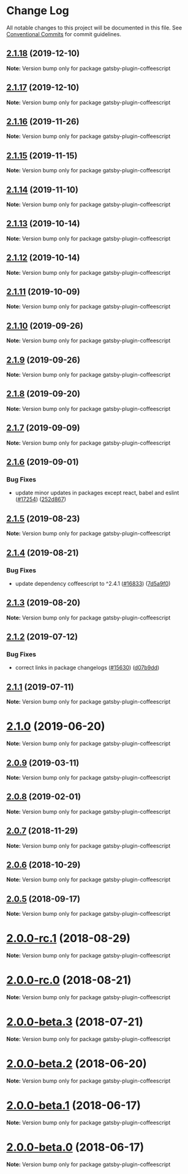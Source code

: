 # Change Log

All notable changes to this project will be documented in this file.
See [Conventional Commits](https://conventionalcommits.org) for commit guidelines.

## [2.1.18](https://github.com/gatsbyjs/gatsby/compare/gatsby-plugin-coffeescript@2.1.16...gatsby-plugin-coffeescript@2.1.18) (2019-12-10)

**Note:** Version bump only for package gatsby-plugin-coffeescript

## [2.1.17](https://github.com/gatsbyjs/gatsby/compare/gatsby-plugin-coffeescript@2.1.16...gatsby-plugin-coffeescript@2.1.17) (2019-12-10)

**Note:** Version bump only for package gatsby-plugin-coffeescript

## [2.1.16](https://github.com/gatsbyjs/gatsby/compare/gatsby-plugin-coffeescript@2.1.15...gatsby-plugin-coffeescript@2.1.16) (2019-11-26)

**Note:** Version bump only for package gatsby-plugin-coffeescript

## [2.1.15](https://github.com/gatsbyjs/gatsby/compare/gatsby-plugin-coffeescript@2.1.14...gatsby-plugin-coffeescript@2.1.15) (2019-11-15)

**Note:** Version bump only for package gatsby-plugin-coffeescript

## [2.1.14](https://github.com/gatsbyjs/gatsby/compare/gatsby-plugin-coffeescript@2.1.13...gatsby-plugin-coffeescript@2.1.14) (2019-11-10)

**Note:** Version bump only for package gatsby-plugin-coffeescript

## [2.1.13](https://github.com/gatsbyjs/gatsby/compare/gatsby-plugin-coffeescript@2.1.12...gatsby-plugin-coffeescript@2.1.13) (2019-10-14)

**Note:** Version bump only for package gatsby-plugin-coffeescript

## [2.1.12](https://github.com/gatsbyjs/gatsby/compare/gatsby-plugin-coffeescript@2.1.11...gatsby-plugin-coffeescript@2.1.12) (2019-10-14)

**Note:** Version bump only for package gatsby-plugin-coffeescript

## [2.1.11](https://github.com/gatsbyjs/gatsby/compare/gatsby-plugin-coffeescript@2.1.10...gatsby-plugin-coffeescript@2.1.11) (2019-10-09)

**Note:** Version bump only for package gatsby-plugin-coffeescript

## [2.1.10](https://github.com/gatsbyjs/gatsby/compare/gatsby-plugin-coffeescript@2.1.8...gatsby-plugin-coffeescript@2.1.10) (2019-09-26)

**Note:** Version bump only for package gatsby-plugin-coffeescript

## [2.1.9](https://github.com/gatsbyjs/gatsby/compare/gatsby-plugin-coffeescript@2.1.8...gatsby-plugin-coffeescript@2.1.9) (2019-09-26)

**Note:** Version bump only for package gatsby-plugin-coffeescript

## [2.1.8](https://github.com/gatsbyjs/gatsby/compare/gatsby-plugin-coffeescript@2.1.7...gatsby-plugin-coffeescript@2.1.8) (2019-09-20)

**Note:** Version bump only for package gatsby-plugin-coffeescript

## [2.1.7](https://github.com/gatsbyjs/gatsby/compare/gatsby-plugin-coffeescript@2.1.6...gatsby-plugin-coffeescript@2.1.7) (2019-09-09)

**Note:** Version bump only for package gatsby-plugin-coffeescript

## [2.1.6](https://github.com/gatsbyjs/gatsby/compare/gatsby-plugin-coffeescript@2.1.5...gatsby-plugin-coffeescript@2.1.6) (2019-09-01)

### Bug Fixes

- update minor updates in packages except react, babel and eslint ([#17254](https://github.com/gatsbyjs/gatsby/issues/17254)) ([252d867](https://github.com/gatsbyjs/gatsby/commit/252d867))

## [2.1.5](https://github.com/gatsbyjs/gatsby/compare/gatsby-plugin-coffeescript@2.1.4...gatsby-plugin-coffeescript@2.1.5) (2019-08-23)

**Note:** Version bump only for package gatsby-plugin-coffeescript

## [2.1.4](https://github.com/gatsbyjs/gatsby/compare/gatsby-plugin-coffeescript@2.1.3...gatsby-plugin-coffeescript@2.1.4) (2019-08-21)

### Bug Fixes

- update dependency coffeescript to ^2.4.1 ([#16833](https://github.com/gatsbyjs/gatsby/issues/16833)) ([7d5a9f0](https://github.com/gatsbyjs/gatsby/commit/7d5a9f0))

## [2.1.3](https://github.com/gatsbyjs/gatsby/compare/gatsby-plugin-coffeescript@2.1.2...gatsby-plugin-coffeescript@2.1.3) (2019-08-20)

**Note:** Version bump only for package gatsby-plugin-coffeescript

## [2.1.2](https://github.com/gatsbyjs/gatsby/compare/gatsby-plugin-coffeescript@2.1.1...gatsby-plugin-coffeescript@2.1.2) (2019-07-12)

### Bug Fixes

- correct links in package changelogs ([#15630](https://github.com/gatsbyjs/gatsby/issues/15630)) ([d07b9dd](https://github.com/gatsbyjs/gatsby/commit/d07b9dd))

## [2.1.1](https://github.com/gatsbyjs/gatsby/compare/gatsby-plugin-coffeescript@2.1.0...gatsby-plugin-coffeescript@2.1.1) (2019-07-11)

**Note:** Version bump only for package gatsby-plugin-coffeescript

# [2.1.0](https://github.com/gatsbyjs/gatsby/compare/gatsby-plugin-coffeescript@2.0.9...gatsby-plugin-coffeescript@2.1.0) (2019-06-20)

**Note:** Version bump only for package gatsby-plugin-coffeescript

## [2.0.9](https://github.com/gatsbyjs/gatsby/compare/gatsby-plugin-coffeescript@2.0.8...gatsby-plugin-coffeescript@2.0.9) (2019-03-11)

**Note:** Version bump only for package gatsby-plugin-coffeescript

## [2.0.8](https://github.com/gatsbyjs/gatsby/compare/gatsby-plugin-coffeescript@2.0.7...gatsby-plugin-coffeescript@2.0.8) (2019-02-01)

**Note:** Version bump only for package gatsby-plugin-coffeescript

<a name="2.0.7"></a>

## [2.0.7](https://github.com/gatsbyjs/gatsby/compare/gatsby-plugin-coffeescript@2.0.6...gatsby-plugin-coffeescript@2.0.7) (2018-11-29)

**Note:** Version bump only for package gatsby-plugin-coffeescript

<a name="2.0.6"></a>

## [2.0.6](https://github.com/gatsbyjs/gatsby/compare/gatsby-plugin-coffeescript@2.0.5...gatsby-plugin-coffeescript@2.0.6) (2018-10-29)

**Note:** Version bump only for package gatsby-plugin-coffeescript

<a name="2.0.5"></a>

## [2.0.5](https://github.com/gatsbyjs/gatsby/compare/gatsby-plugin-coffeescript@2.0.0-rc.1...gatsby-plugin-coffeescript@2.0.5) (2018-09-17)

**Note:** Version bump only for package gatsby-plugin-coffeescript

<a name="2.0.0-rc.1"></a>

# [2.0.0-rc.1](https://github.com/gatsbyjs/gatsby/compare/gatsby-plugin-coffeescript@2.0.0-rc.0...gatsby-plugin-coffeescript@2.0.0-rc.1) (2018-08-29)

**Note:** Version bump only for package gatsby-plugin-coffeescript

<a name="2.0.0-rc.0"></a>

# [2.0.0-rc.0](https://github.com/gatsbyjs/gatsby/compare/gatsby-plugin-coffeescript@2.0.0-beta.3...gatsby-plugin-coffeescript@2.0.0-rc.0) (2018-08-21)

**Note:** Version bump only for package gatsby-plugin-coffeescript

<a name="2.0.0-beta.3"></a>

# [2.0.0-beta.3](https://github.com/gatsbyjs/gatsby/compare/gatsby-plugin-coffeescript@2.0.0-beta.2...gatsby-plugin-coffeescript@2.0.0-beta.3) (2018-07-21)

**Note:** Version bump only for package gatsby-plugin-coffeescript

<a name="2.0.0-beta.2"></a>

# [2.0.0-beta.2](https://github.com/gatsbyjs/gatsby/compare/gatsby-plugin-coffeescript@2.0.0-beta.1...gatsby-plugin-coffeescript@2.0.0-beta.2) (2018-06-20)

**Note:** Version bump only for package gatsby-plugin-coffeescript

<a name="2.0.0-beta.1"></a>

# [2.0.0-beta.1](https://github.com/gatsbyjs/gatsby/compare/gatsby-plugin-coffeescript@2.0.0-beta.0...gatsby-plugin-coffeescript@2.0.0-beta.1) (2018-06-17)

**Note:** Version bump only for package gatsby-plugin-coffeescript

<a name="2.0.0-beta.0"></a>

# [2.0.0-beta.0](https://github.com/gatsbyjs/gatsby/compare/gatsby-plugin-coffeescript@1.4.14...gatsby-plugin-coffeescript@2.0.0-beta.0) (2018-06-17)

**Note:** Version bump only for package gatsby-plugin-coffeescript
